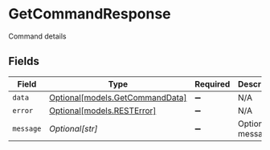 # GetCommandResponse

Command details


## Fields

| Field                                                          | Type                                                           | Required                                                       | Description                                                    |
| -------------------------------------------------------------- | -------------------------------------------------------------- | -------------------------------------------------------------- | -------------------------------------------------------------- |
| `data`                                                         | [Optional[models.GetCommandData]](../models/getcommanddata.md) | :heavy_minus_sign:                                             | N/A                                                            |
| `error`                                                        | [Optional[models.RESTError]](../models/resterror.md)           | :heavy_minus_sign:                                             | N/A                                                            |
| `message`                                                      | *Optional[str]*                                                | :heavy_minus_sign:                                             | Optional message                                               |
